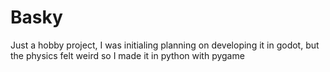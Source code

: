 # Basky
Just a hobby project, I was initialing planning on developing it in godot, but the physics felt weird so I made it in python with pygame


